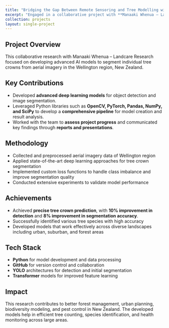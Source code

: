 ```yaml
---
title: "Bridging the Gap Between Remote Sensoring and Tree Modelling with Data Science"
excerpt: "Engaged in a collaborative project with **Manaaki Whenua – Landcare Research**, focusing on the image segmentation of individual tree crowns from aerial imagery in the Wellington region, 2022-2025<br/><br/><img src='/images/tree.png' width='200'>"
collection: projects
layout: single-project
---
```


## Project Overview

This collaborative research with Manaaki Whenua – Landcare Research focused on developing advanced AI models to segment individual tree crowns from aerial imagery in the Wellington region, New Zealand.

## Key Contributions

- Developed **advanced deep learning models** for object detection and image segmentation.  
- Leveraged Python libraries such as **OpenCV, PyTorch, Pandas, NumPy, and SciPy** to develop a **comprehensive pipeline** for model creation and result analysis.  
- Worked with the team to **assess project progress** and communicated key findings through **reports and presentations**.  

## Methodology

- Collected and preprocessed aerial imagery data of Wellington region
- Applied state-of-the-art deep learning approaches for tree crown segmentation
- Implemented custom loss functions to handle class imbalance and improve segmentation quality
- Conducted extensive experiments to validate model performance

## Achievements

- Achieved **precise tree crown prediction**, with **10% improvement in detection** and **8% improvement in segmentation accuracy**.  
- Successfully identified various tree species with high accuracy
- Developed models that work effectively across diverse landscapes including urban, suburban, and forest areas

## Tech Stack

- **Python** for model development and data processing
- **GitHub** for version control and collaboration
- **YOLO** architectures for detection and initial segmentation
- **Transformer** models for improved feature learning

## Impact

This research contributes to better forest management, urban planning, biodiversity modeling, and pest control in New Zealand. The developed models help in efficient tree counting, species identification, and health monitoring across large areas.
